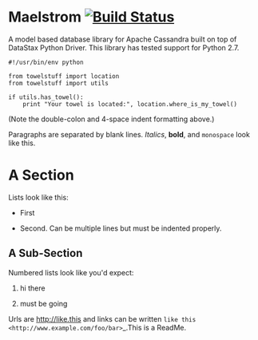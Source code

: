 # Maelstrom [![Build Status](https://travis-ci.org/gradfly/maelstrom.svg?branch=develop)](https://travis-ci.org/gradfly/maelstrom)

A model based database library for Apache Cassandra built on top of DataStax Python Driver. This library has tested support for Python 2.7.

    #!/usr/bin/env python

    from towelstuff import location
    from towelstuff import utils

    if utils.has_towel():
        print "Your towel is located:", location.where_is_my_towel()

(Note the double-colon and 4-space indent formatting above.)

Paragraphs are separated by blank lines. *Italics*, **bold**,
and ``monospace`` look like this.


A Section
=========

Lists look like this:

* First

* Second. Can be multiple lines
  but must be indented properly.

A Sub-Section
-------------

Numbered lists look like you'd expect:

1. hi there

2. must be going

Urls are http://like.this and links can be
written `like this <http://www.example.com/foo/bar>`_.This is a ReadMe.
